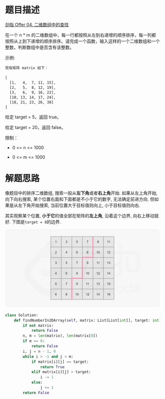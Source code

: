# 题目描述

[剑指 Offer 04. 二维数组中的查找](https://leetcode-cn.com/problems/er-wei-shu-zu-zhong-de-cha-zhao-lcof/)

在一个 n * m 的二维数组中，每一行都按照从左到右递增的顺序排序，每一列都按照从上到下递增的顺序排序。请完成一个函数，输入这样的一个二维数组和一个整数，判断数组中是否含有该整数。

示例:
```
现有矩阵 matrix 如下：

[
  [1,   4,  7, 11, 15],
  [2,   5,  8, 12, 19],
  [3,   6,  9, 16, 22],
  [10, 13, 14, 17, 24],
  [18, 21, 23, 26, 30]
]
```

给定 target = 5，返回 true。

给定 target = 20，返回 false。

限制：

- 0 <= n <= 1000

- 0 <= m <= 1000

# 解题思路

像题目中的排序二维数组, 搜索一般从**左下角**或者**右上角**开始. 如果从左上角开始, 向下向右搜索, 某个位置右面和下面都是不小于它的数字, 无法确定前进方向. 但如果是从左下角开始搜索, 当前位置大于目标值则向上, 小于目标值则向右.

其实观察某个位置, **小于它**的值全部在矩阵的**左上角**, 沿着这个边界, 向右上移动就好. 下图是`target = 8`的边界.

![](/Algorithm/imgs/378_fig2.png)

```python
class Solution:
    def findNumberIn2DArray(self, matrix: List[List[int]], target: int) -> bool:
        if not matrix:
            return False
        n, m = len(matrix), len(matrix[0])
        if m == 0:
            return False
        i, j = n - 1, 0
        while i > -1 and j < m:
            if matrix[i][j] == target:
                return True
            elif matrix[i][j] > target:
                i -= 1
            else:
                j += 1
        return False
```
